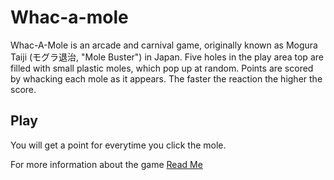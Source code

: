 # Whac-a-mole

Whac-A-Mole is an arcade and carnival game, originally known as Mogura Taiji (モグラ退治, "Mole Buster") in Japan. Five holes in the play area top are filled with small plastic moles, which pop up at random. Points are scored by whacking each mole as it appears. The faster the reaction the higher the score.

## Play

You will get a point for everytime you click the mole.



For more information about the game <a href="https://en.wikipedia.org/wiki/Whac-A-Mole"> Read Me</a>
